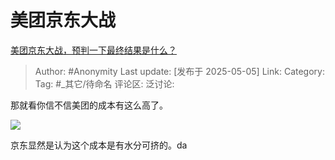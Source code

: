 # 美团京东大战
[美团京东大战，预判一下最终结果是什么？](https://www.zhihu.com/question/1898030198760399751/answer/1902667206891906448)

> Author: #Anonymity
> Last update: [发布于 2025-05-05]
> Link:
> Category: 
> Tag: #_其它/待命名 
> 评论区:
> 泛讨论:  

那就看你信不信美团的成本有这么高了。

![](https://picx.zhimg.com/80/v2-83d334fc4bd68fb665ebe70ebf5ec44e_1440w.webp?source=c8b7c179)

京东显然是认为这个成本是有水分可挤的。da
